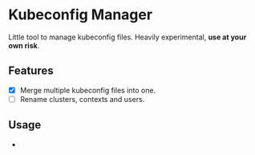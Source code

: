 # Kubeconfig Manager

Little tool to manage kubeconfig files. Heavily experimental, **use at your own risk**.

## Features

- [x] Merge multiple kubeconfig files into one.
- [ ] Rename clusters, contexts and users.

## Usage

-
